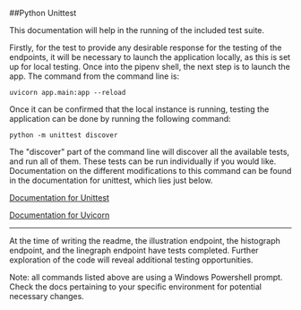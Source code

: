 ##Python Unittest

This documentation will help in the running of the included test suite.

Firstly, for the test to provide any desirable response for the testing of the endpoints,
it will be necessary to launch the application locally, as this is set up for local testing.
Once into the pipenv shell, the next step is to launch the app.
The command from the command line is:

`uvicorn app.main:app --reload`

Once it can be confirmed that the local instance is running, testing the application
can be done by running the following command:

`python -m unittest discover`

The "discover" part of the command line will discover all the available tests, and run
all of them.  These tests can be run individually if you would like.  Documentation on
the different modifications to this command can be found in the documentation for
unittest, which lies just below.

[Documentation for Unittest](https://docs.python.org/3/library/unittest.html)
 
[Documentation for Uvicorn](https://www.uvicorn.org/)

---

At the time of writing the readme, the illustration endpoint, the histograph endpoint,
and the linegraph endpoint have tests completed.  Further exploration of the code will
reveal additional testing opportunities.

Note: all commands listed above are using a Windows Powershell prompt.  Check the docs
pertaining to your specific environment for potential necessary changes.
